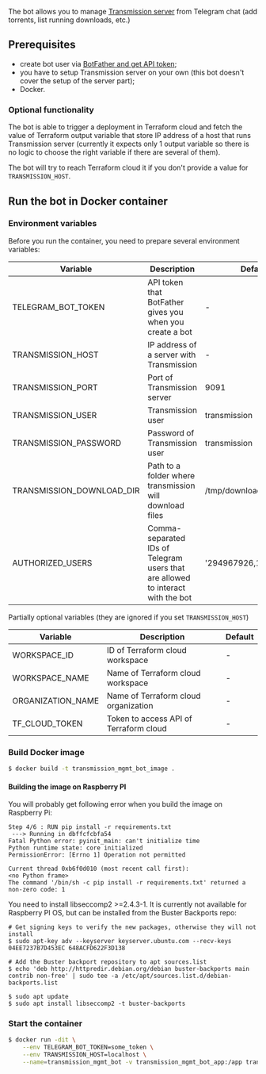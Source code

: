 The bot allows you to manage [Transmission server](https://transmissionbt.com/) from Telegram chat (add torrents, list running downloads, etc.)

## Prerequisites
- create bot user via [BotFather and get API token](https://core.telegram.org/bots#3-how-do-i-create-a-bot);
- you have to setup Transmission server on your own (this bot doesn't cover the setup of the server part);
- Docker.

### Optional functionality
The bot is able to trigger a deployment in Terraform cloud and fetch the value of Terraform output variable that store IP address of a host that runs Transmission server (currently it expects only 1 output variable so there is no logic to choose the right variable if there are several of them).

The bot will try to reach Terraform cloud it if you don't provide a value for `TRANSMISSION_HOST`.

## Run the bot in Docker container
### Environment variables
Before you run the container, you need to prepare several environment variables:

| Variable                  | Description                                                                     | Default               |
| ------------------------- | ------------------------------------------------------------------------------- | --------------------- |
| TELEGRAM_BOT_TOKEN        | API token that BotFather gives you when you create a bot                        | -                     |
| TRANSMISSION_HOST         | IP address of a server with Transmission                                        | -                     |
| TRANSMISSION_PORT         | Port of Transmission server                                                     | 9091                  |
| TRANSMISSION_USER         | Transmission user                                                               | transmission          |
| TRANSMISSION_PASSWORD     | Password of Transmission user                                                   | transmission          |
| TRANSMISSION_DOWNLOAD_DIR | Path to a folder where transmission will download files                         | /tmp/downloads        |
| AUTHORIZED_USERS          | Comma-separated IDs of Telegram users that are allowed to interact with the bot | '294967926,191151492' |

Partially optional variables (they are ignored if you set `TRANSMISSION_HOST`)

| Variable          | Description                            | Default |
| ----------------- | -------------------------------------- | ------- |
| WORKSPACE_ID      | ID of Terraform cloud workspace        | -       |
| WORKSPACE_NAME    | Name of Terraform cloud workspace      | -       |
| ORGANIZATION_NAME | Name of Terraform cloud organization   | -       |
| TF_CLOUD_TOKEN    | Token to access API of Terraform cloud | -       |

### Build Docker image
```sh
$ docker build -t transmission_mgmt_bot_image .
```
#### Building the image on Raspberry PI
You will probably get following error when you build the image on Raspberry Pi:
```
Step 4/6 : RUN pip install -r requirements.txt
 ---> Running in dbffcfcbfa54
Fatal Python error: pyinit_main: can't initialize time
Python runtime state: core initialized
PermissionError: [Errno 1] Operation not permitted

Current thread 0xb6f0d010 (most recent call first):
<no Python frame>
The command '/bin/sh -c pip install -r requirements.txt' returned a non-zero code: 1
```

You need to install libseccomp2 >=2.4.3-1. It is currently not available for Raspberry PI OS, but can be installed from the Buster Backports repo:
```
# Get signing keys to verify the new packages, otherwise they will not install
$ sudo apt-key adv --keyserver keyserver.ubuntu.com --recv-keys 04EE7237B7D453EC 648ACFD622F3D138

# Add the Buster backport repository to apt sources.list
$ echo 'deb http://httpredir.debian.org/debian buster-backports main contrib non-free' | sudo tee -a /etc/apt/sources.list.d/debian-backports.list

$ sudo apt update
$ sudo apt install libseccomp2 -t buster-backports
```

### Start the container
```sh
$ docker run -dit \
    --env TELEGRAM_BOT_TOKEN=some_token \
    --env TRANSMISSION_HOST=localhost \
    --name=transmission_mgmt_bot -v transmission_mgmt_bot_app:/app transmission_mgmt_bot_image
```